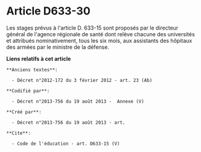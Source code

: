 # Article D633-30

Les stages prévus à l'article D. 633-15 sont proposés par le directeur général de l'agence régionale de santé dont relève
chacune des universités et attribués nominativement, tous les six mois, aux assistants des hôpitaux des armées par le
ministre de la défense.

**Liens relatifs à cet article**

	**Anciens textes**:

	  - Décret n°2012-172 du 3 février 2012 - art. 23 (Ab)

	**Codifié par**:

	  - Décret n°2013-756 du 19 août 2013 -  Annexe (V)

	**Créé par**:

	  - Décret n°2013-756 du 19 août 2013 - art.

	**Cite**:

	  - Code de l'éducation - art. D633-15 (V)
